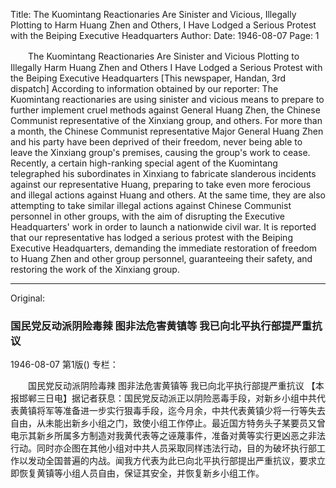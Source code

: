 Title: The Kuomintang Reactionaries Are Sinister and Vicious, Illegally Plotting to Harm Huang Zhen and Others, I Have Lodged a Serious Protest with the Beiping Executive Headquarters
Author: 
Date: 1946-08-07
Page: 1

　　The Kuomintang Reactionaries Are Sinister and Vicious
    Plotting to Illegally Harm Huang Zhen and Others
    I Have Lodged a Serious Protest with the Beiping Executive Headquarters
    [This newspaper, Handan, 3rd dispatch] According to information obtained by our reporter: The Kuomintang reactionaries are using sinister and vicious means to prepare to further implement cruel methods against General Huang Zhen, the Chinese Communist representative of the Xinxiang group, and others. For more than a month, the Chinese Communist representative Major General Huang Zhen and his party have been deprived of their freedom, never being able to leave the Xinxiang group's premises, causing the group's work to cease. Recently, a certain high-ranking special agent of the Kuomintang telegraphed his subordinates in Xinxiang to fabricate slanderous incidents against our representative Huang, preparing to take even more ferocious and illegal actions against Huang and others. At the same time, they are also attempting to take similar illegal actions against Chinese Communist personnel in other groups, with the aim of disrupting the Executive Headquarters' work in order to launch a nationwide civil war. It is reported that our representative has lodged a serious protest with the Beiping Executive Headquarters, demanding the immediate restoration of freedom to Huang Zhen and other group personnel, guaranteeing their safety, and restoring the work of the Xinxiang group.



<hr /> 

Original: 


### 国民党反动派阴险毒辣  图非法危害黄镇等  我已向北平执行部提严重抗议

1946-08-07
第1版()
专栏：

　　国民党反动派阴险毒辣
    图非法危害黄镇等
    我已向北平执行部提严重抗议
    【本报邯郸三日电】据记者获息：国民党反动派正以阴险恶毒手段，对新乡小组中共代表黄镇将军等准备进一步实行狠毒手段，迄今月余，中共代表黄镇少将一行等失去自由，从未能出新乡小组之门，致使小组工作停止。最近国方特务头子某要员又曾电示其新乡所属多方制造对我黄代表等之诬蔑事件，准备对黄等实行更凶恶之非法行动。同时亦企图在其他小组对中共人员采取同样违法行动，目的为破坏执行部工作以发动全国普遍的内战。闻我方代表为此已向北平执行部提出严重抗议，要求立即恢复黄镇等小组人员自由，保证其安全，并恢复新乡小组工作。
